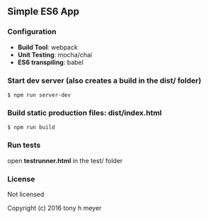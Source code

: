 ## Simple ES6 App

### Configuration
- **Build Tool**: webpack
- **Unit Testing**: mocha/chai
- **ES6 transpiling**: babel

### Start dev server (also creates a build in the **dist/** folder)
```
$ npm run server-dev
```

### Build static production files:  **dist/index.html**
```
$ npm run build
```

### Run tests
open **testrunner.html** in the test/ folder

### License
Not licensed

Copyright (c) 2016 tony h meyer
